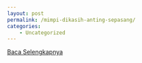 ```yaml
---
layout: post
permalink: /mimpi-dikasih-anting-sepasang/
categories:
    - Uncategorized
---
```


[Baca Selengkapnya](/10)